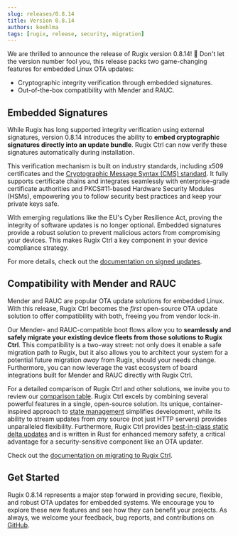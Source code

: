 ```yaml
---
slug: releases/0.8.14
title: Version 0.8.14
authors: koehlma
tags: [rugix, release, security, migration]
---
```


We are thrilled to announce the release of Rugix version 0.8.14! 🎉 Don't let the version number fool you, this release packs two game-changing features for embedded Linux OTA updates:

- Cryptographic integrity verification through embedded signatures.
- Out-of-the-box compatibility with Mender and RAUC.

<!-- truncate -->

## Embedded Signatures

While Rugix has long supported integrity verification using external signatures, version 0.8.14 introduces the ability to **embed cryptographic signatures directly into an update bundle**. Rugix Ctrl can now verify these signatures automatically during installation.

This verification mechanism is built on industry standards, including x509 certificates and the [Cryptographic Message Syntax (CMS) standard](https://datatracker.ietf.org/doc/html/rfc5652). It fully supports certificate chains and integrates seamlessly with enterprise-grade certificate authorities and PKCS#11-based Hardware Security Modules (HSMs), empowering you to follow security best practices and keep your private keys safe.

With emerging regulations like the EU's Cyber Resilience Act, proving the integrity of software updates is no longer optional. Embedded signatures provide a robust solution to prevent malicious actors from compromising your devices. This makes Rugix Ctrl a key component in your device compliance strategy.

For more details, check out the [documentation on signed updates](/docs/ctrl/signed-updates).


## Compatibility with Mender and RAUC

Mender and RAUC are popular OTA update solutions for embedded Linux.
With this release, Rugix Ctrl becomes the *first* open-source OTA update solution to offer compatibility with both, freeing you from vendor lock-in.

Our Mender- and RAUC-compatible boot flows allow you to **seamlessly and safely migrate your existing device fleets from those solutions to Rugix Ctrl**.
This compatibility is a two-way street: not only does it enable a safe migration path *to* Rugix, but it also allows you to architect your system for a potential future migration *away* from Rugix, should your needs change.
Furthermore, you can now leverage the vast ecosystem of board integrations built for Mender and RAUC directly with Rugix Ctrl.

For a detailed comparison of Rugix Ctrl and other solutions, we invite you to review our [comparison table](/docs/ctrl/#comparison-to-other-solutions).
Rugix Ctrl excels by combining several powerful features in a single, open-source solution.
Its unique, container-inspired approach to [state management](/docs/ctrl/state-management) simplifies development, while its ability to stream updates from *any* source (not just HTTP servers) provides unparalleled flexibility.
Furthermore, Rugix Ctrl provides [best-in-class static delta updates](/blog/efficient-delta-updates) and is written in Rust for enhanced memory safety, a critical advantage for a security-sensitive component like an OTA updater.

Check out the [documentation on migrating to Rugix Ctrl](/docs/ctrl/migrating/).

## Get Started

Rugix 0.8.14 represents a major step forward in providing secure, flexible, and robust OTA updates for embedded systems. We encourage you to explore these new features and see how they can benefit your projects.
As always, we welcome your feedback, bug reports, and contributions on [GitHub](https://github.com/silitics/rugix).
